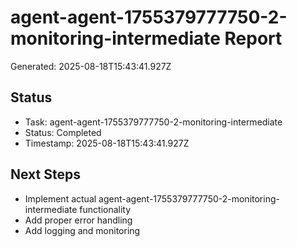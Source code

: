# agent-agent-1755379777750-2-monitoring-intermediate Report

Generated: 2025-08-18T15:43:41.927Z

## Status
- Task: agent-agent-1755379777750-2-monitoring-intermediate
- Status: Completed
- Timestamp: 2025-08-18T15:43:41.927Z

## Next Steps
- Implement actual agent-agent-1755379777750-2-monitoring-intermediate functionality
- Add proper error handling
- Add logging and monitoring
